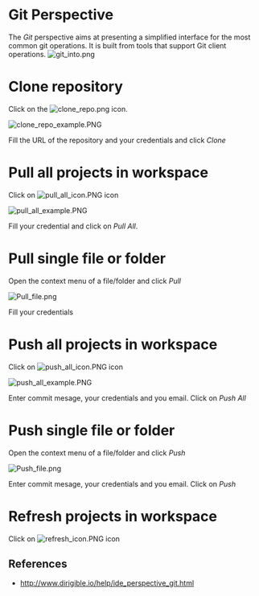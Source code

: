 # Git Perspective

The *Git* perspective aims at presenting a simplified interface for the most common git operations. It is built from tools that support Git client operations.
![git_into.png](https://www.dropbox.com/s/ueyyamb7yyo0mxm/git_into.png?dl=0&raw=1)


# Clone repository

Click on the ![clone_repo.png](https://www.dropbox.com/s/wmdvg0njnu9sdzy/clone_repo.png?dl=0&raw=1)  icon. 

![clone_repo_example.PNG](https://www.dropbox.com/s/p2km959m4vxin55/clone_repo_example.PNG?dl=0&raw=1)

Fill the URL of the repository and your credentials and click *Clone*

# Pull all projects in workspace

Click on ![pull_all_icon.PNG](https://www.dropbox.com/s/buscpqti5olcizn/pull_all_icon.PNG?dl=0&raw=1) icon

![pull_all_example.PNG](https://www.dropbox.com/s/n4zdvb4xzknvkqo/pull_all_example.PNG?dl=0&raw=1)

Fill your credential and click on *Pull All*. 

# Pull single file or folder
Open the context menu of a file/folder and click *Pull*

![Pull_file.png](https://www.dropbox.com/s/nkfo81y6wny0vnu/Pull_file.png?dl=0&raw=1)

Fill your credentials

# Push all projects in workspace

Click on ![push_all_icon.PNG](https://www.dropbox.com/s/sdonhfs4c9t6jrr/push_all_icon.PNG?dl=0&raw=1) icon

![push_all_example.PNG](https://www.dropbox.com/s/tm4mp8105vfwxe0/push_all_example.PNG?dl=0&raw=1)

Enter commit mesage, your credentials and you email. Click on *Push All*

# Push single file or folder
Open the context menu of a file/folder and click *Push*

![Push_file.png](https://www.dropbox.com/s/dhb90cwdaogq19o/Push_file.png?dl=0&raw=1)

Enter commit mesage, your credentials and you email. Click on *Push*

# Refresh projects in workspace

Click on ![refresh_icon.PNG](https://www.dropbox.com/s/dqevhmrl8vq79el/refresh_icon.PNG?dl=0&raw=1) icon


## References
- http://www.dirigible.io/help/ide_perspective_git.html
